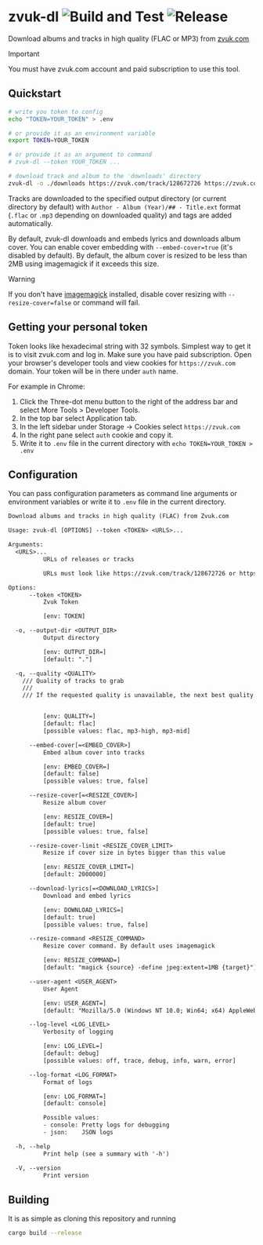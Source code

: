 # zvuk-dl ![Build and Test](https://github.com/skarrok/zvuk-dl-rs/actions/workflows/build_and_test.yml/badge.svg) ![Release](https://github.com/skarrok/zvuk-dl-rs/actions/workflows/release.yml/badge.svg)

Download albums and tracks in high quality (FLAC or MP3) from [zvuk.com](https://zvuk.com)

> [!IMPORTANT]
> You must have zvuk.com account and paid subscription to use this tool.

## Quickstart

```sh
# write you token to config
echo "TOKEN=YOUR_TOKEN" > .env

# or provide it as an environment variable
export TOKEN=YOUR_TOKEN

# or provide it as an argument to command
# zvuk-dl --token YOUR_TOKEN ...

# download track and album to the 'downloads' directory
zvuk-dl -o ./downloads https://zvuk.com/track/128672726 https://zvuk.com/release/29970563
```

Tracks are downloaded to the specified output directory (or current directory by default) with
`Author - Album (Year)/## - Title.ext` format (`.flac` or `.mp3` depending on downloaded quality) and tags are added
automatically.

By default, zvuk-dl downloads and embeds lyrics and downloads album cover.
You can enable cover embedding with `--embed-cover=true` (it's disabled by default).
By default, the album cover is resized to be less than 2MB using imagemagick if it exceeds this size.

> [!WARNING]
> If you don't have [imagemagick](https://imagemagick.org) installed, disable
> cover resizing with `--resize-cover=false` or command will fail.

## Getting your personal token

Token looks like hexadecimal string with 32 symbols.
Simplest way to get it is to visit zvuk.com and log in.
Make sure you have paid subscription.
Open your browser's developer tools and view cookies for `https://zvuk.com` domain.
Your token will be in there under `auth` name.

For example in Chrome:

1. Click the Three-dot menu button to the right of the address bar and select
   More Tools > Developer Tools.
2. In the top bar select Application tab.
3. In the left sidebar under Storage -> Cookies select `https://zvuk.com`
4. In the right pane select `auth` cookie and copy it.
5. Write it to `.env` file in the current directory with
   `echo TOKEN=YOUR_TOKEN > .env`

## Configuration

You can pass configuration parameters as command line arguments or environment
variables or write it to `.env` file in the current directory.

```txt
Download albums and tracks in high quality (FLAC) from Zvuk.com

Usage: zvuk-dl [OPTIONS] --token <TOKEN> <URLS>...

Arguments:
  <URLS>...
          URLs of releases or tracks

          URLs must look like https://zvuk.com/track/128672726 or https://zvuk.com/release/29970563

Options:
      --token <TOKEN>
          Zvuk Token

          [env: TOKEN]

  -o, --output-dir <OUTPUT_DIR>
          Output directory

          [env: OUTPUT_DIR=]
          [default: "."]

  -q, --quality <QUALITY>
    /// Quality of tracks to grab
    ///
    /// If the requested quality is unavailable, the next best quality will be downloaded automatically (flac -> mp3-high -> mp3-mid).


          [env: QUALITY=]
          [default: flac]
          [possible values: flac, mp3-high, mp3-mid]

      --embed-cover[=<EMBED_COVER>]
          Embed album cover into tracks

          [env: EMBED_COVER=]
          [default: false]
          [possible values: true, false]

      --resize-cover[=<RESIZE_COVER>]
          Resize album cover

          [env: RESIZE_COVER=]
          [default: true]
          [possible values: true, false]

      --resize-cover-limit <RESIZE_COVER_LIMIT>
          Resize if cover size in bytes bigger than this value

          [env: RESIZE_COVER_LIMIT=]
          [default: 2000000]

      --download-lyrics[=<DOWNLOAD_LYRICS>]
          Download and embed lyrics

          [env: DOWNLOAD_LYRICS=]
          [default: true]
          [possible values: true, false]

      --resize-command <RESIZE_COMMAND>
          Resize cover command. By default uses imagemagick

          [env: RESIZE_COMMAND=]
          [default: "magick {source} -define jpeg:extent=1MB {target}"]

      --user-agent <USER_AGENT>
          User Agent

          [env: USER_AGENT=]
          [default: "Mozilla/5.0 (Windows NT 10.0; Win64; x64) AppleWebKit/537.36 (KHTML, like Gecko) Chrome/131.0.0.0 Safari/537.36"]

      --log-level <LOG_LEVEL>
          Verbosity of logging

          [env: LOG_LEVEL=]
          [default: debug]
          [possible values: off, trace, debug, info, warn, error]

      --log-format <LOG_FORMAT>
          Format of logs

          [env: LOG_FORMAT=]
          [default: console]

          Possible values:
          - console: Pretty logs for debugging
          - json:    JSON logs

  -h, --help
          Print help (see a summary with '-h')

  -V, --version
          Print version
```

## Building

It is as simple as cloning this repository and running

```bash
cargo build --release
```
